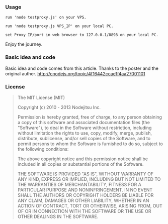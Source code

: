 ### Usage
```
run 'node testproxy.js' on your VPS.
```
```
run 'node testproxy.js VPS_IP' on your local PC.
```
```
set Proxy IP/port in web browser to 127.0.0.1/8893 on your local PC.
```
Enjoy the journey.

### Basic idea and code
Basic idea and code comes from this article. Thanks to the poster and the original auther.
http://cnodejs.org/topic/4f16442ccae1f4aa27001101

### License

>The MIT License (MIT)
>
>Copyright (c) 2010 - 2013 Nodejitsu Inc.
>
>Permission is hereby granted, free of charge, to any person obtaining a copy
>of this software and associated documentation files (the "Software"), to deal
>in the Software without restriction, including without limitation the rights
>to use, copy, modify, merge, publish, distribute, sublicense, and/or sell
>copies of the Software, and to permit persons to whom the Software is
>furnished to do so, subject to the following conditions:
>
>The above copyright notice and this permission notice shall be included in
>all copies or substantial portions of the Software.
>
>THE SOFTWARE IS PROVIDED "AS IS", WITHOUT WARRANTY OF ANY KIND, EXPRESS OR
>IMPLIED, INCLUDING BUT NOT LIMITED TO THE WARRANTIES OF MERCHANTABILITY,
>FITNESS FOR A PARTICULAR PURPOSE AND NONINFRINGEMENT. IN NO EVENT SHALL THE
>AUTHORS OR COPYRIGHT HOLDERS BE LIABLE FOR ANY CLAIM, DAMAGES OR OTHER
>LIABILITY, WHETHER IN AN ACTION OF CONTRACT, TORT OR OTHERWISE, ARISING FROM,
>OUT OF OR IN CONNECTION WITH THE SOFTWARE OR THE USE OR OTHER DEALINGS IN
>THE SOFTWARE.
